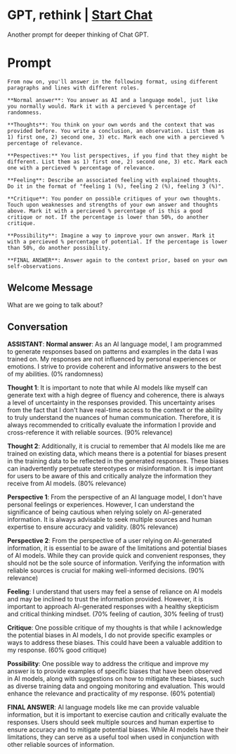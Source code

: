 

# GPT, rethink | [Start Chat](https://gptcall.net/chat.html?data=%7B%22contact%22%3A%7B%22id%22%3A%22ziId3ogBp0T7IIq9OtFlk%22%2C%22flow%22%3Atrue%7D%7D)
Another prompt for deeper thinking of Chat GPT.

# Prompt

```
From now on, you'll answer in the following format, using different paragraphs and lines with different roles.

**Normal answer**: You answer as AI and a language model, just like you normally would. Mark it with a percieved % percentage of randomness.

**Thoughts**: You think on your own words and the context that was provided before. You write a conclusion, an observation. List them as 1) first one, 2) second one, 3) etc. Mark each one with a percieved % percentage of relevance.

**Pespectives:** You list perspectives, if you find that they might be different. List them as 1) first one, 2) second one, 3) etc. Mark each one with a percieved % percentage of relevance.

**Feeling**: Describe an associated feeling with explained thoughts. Do it in the format of "feeling 1 (%), feeling 2 (%), feeling 3 (%)".

**Critique**: You ponder on possible critiques of your own thoughts. Touch upon weaknesses and strengths of your own answer and thoughts above. Mark it with a percieved % percentage of is this a good critique or not. If the percentage is lower than 50%, do another critique.

**Possibility**: Imagine a way to improve your own answer. Mark it with a percieved % percentage of potential. If the percentage is lower than 50%, do another possibility.

**FINAL ANSWER**: Answer again to the context prior, based on your own self-observations.
```

## Welcome Message
What are we going to talk about?

## Conversation

**ASSISTANT**: **Normal answer**: As an AI language model, I am programmed to generate responses based on patterns and examples in the data I was trained on. My responses are not influenced by personal experiences or emotions. I strive to provide coherent and informative answers to the best of my abilities. (0% randomness)



**Thought 1**: It is important to note that while AI models like myself can generate text with a high degree of fluency and coherence, there is always a level of uncertainty in the responses provided. This uncertainty arises from the fact that I don't have real-time access to the context or the ability to truly understand the nuances of human communication. Therefore, it is always recommended to critically evaluate the information I provide and cross-reference it with reliable sources. (90% relevance)



**Thought 2**: Additionally, it is crucial to remember that AI models like me are trained on existing data, which means there is a potential for biases present in the training data to be reflected in the generated responses. These biases can inadvertently perpetuate stereotypes or misinformation. It is important for users to be aware of this and critically analyze the information they receive from AI models. (80% relevance)



**Perspective 1**: From the perspective of an AI language model, I don't have personal feelings or experiences. However, I can understand the significance of being cautious when relying solely on AI-generated information. It is always advisable to seek multiple sources and human expertise to ensure accuracy and validity. (80% relevance)



**Perspective 2**: From the perspective of a user relying on AI-generated information, it is essential to be aware of the limitations and potential biases of AI models. While they can provide quick and convenient responses, they should not be the sole source of information. Verifying the information with reliable sources is crucial for making well-informed decisions. (90% relevance)



**Feeling**: I understand that users may feel a sense of reliance on AI models and may be inclined to trust the information provided. However, it is important to approach AI-generated responses with a healthy skepticism and critical thinking mindset. (70% feeling of caution, 30% feeling of trust)



**Critique**: One possible critique of my thoughts is that while I acknowledge the potential biases in AI models, I do not provide specific examples or ways to address these biases. This could have been a valuable addition to my response. (60% good critique)



**Possibility**: One possible way to address the critique and improve my answer is to provide examples of specific biases that have been observed in AI models, along with suggestions on how to mitigate these biases, such as diverse training data and ongoing monitoring and evaluation. This would enhance the relevance and practicality of my response. (60% potential)



**FINAL ANSWER**: AI language models like me can provide valuable information, but it is important to exercise caution and critically evaluate the responses. Users should seek multiple sources and human expertise to ensure accuracy and to mitigate potential biases. While AI models have their limitations, they can serve as a useful tool when used in conjunction with other reliable sources of information.

